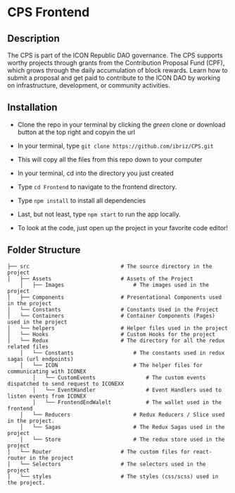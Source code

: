 # CPS Frontend

## Description

The CPS is part of the ICON Republic DAO governance. The CPS supports worthy projects through grants from the Contribution Proposal Fund (CPF), which grows through the daily accumulation of block rewards. Learn how to submit a proposal and get paid to contribute to the ICON DAO by working on infrastructure, development, or community activities.

## Installation
- Clone the repo in your terminal by clicking the _green_ clone or download button at the top right and copyin the url
- In your terminal, type ```git clone https://github.com/ibriz/CPS.git```
- This will copy all the files from this repo down to your computer
- In your terminal, cd into the directory you just created
- Type ```cd Frontend``` to navigate to the frontend directory.
- Type ```npm install``` to install all dependencies
- Last, but not least, type ```npm start``` to run the app locally.

- To look at the code, just open up the project in your favorite code editor!

## Folder Structure

    ├── src                             # The source directory in the project
    │   ├── Assets                      # Assets of the Project
        │   ├── Images                      # The images used in the project
    │   ├── Components                  # Presentational Components used in the project
    │   └── Constants                   # Constants Used in the Project
    │   └── Containers                  # Container Components (Pages) used in the project
    │   └── helpers                     # Helper files used in the project
    │   └── Hooks                       # Custom Hooks for the project
    │   └── Redux                       # The directory for all the redux related files
        │   └── Constants                   # The constants used in redux sagas (url endpoints)
        │   └── ICON                        # The helper files for communicating with ICONEX
            │   └── CustomEvents                # The custom events dispatched to send request to ICONEXX
            │   └── EventHandler                # Event Handlers used to listen events from ICONEX
            │   └── FrontendEndWalelt           # The wallet used in the frontend
        │   └── Reducers                    # Redux Reducers / Slice used in the project.
        │   └── Sagas                       # The Redux Sagas used in the project
        │   └── Store                       # The redux store used in the project
    │   └── Router                      # The custom files for react-router in the project
    │   └── Selectors                   # The selectors used in the project
    │   └── styles                      # The styles (css/scss) used in the project.
